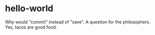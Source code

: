 # hello-world
Why would "commit" instead of "save". A question for the philosophers. 
Yes, tacos are good food.
